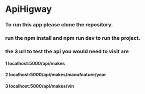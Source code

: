 # ApiHigway 

### To run this app please clone the repository. 
### run the npm install and npm run dev to run the project. 
### the 3 url to test the api you would need to visit are 
#### 1 localhost:5000/api/makes
#### 2 localhost:5000/api/makes/manufcature/year 
#### 3 localhost:5000/api/makes/vin 
